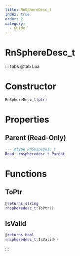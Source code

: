 ```yaml
---
title: RnSphereDesc_t
index: true
order: 2
category:
  - Guide
---
```


# RnSphereDesc_t

::: tabs
@tab Lua
# Constructor
```lua
RnSphereDesc_t(ptr)
```
# Properties
## Parent (Read-Only)
```lua
--- @type RnShapeDesc_t
Read: rnspheredesc_t.Parent
```
# Functions
## ToPtr
```lua
@returns string
rnspheredesc_t:ToPtr()
```
## IsValid
```lua
@returns bool
rnspheredesc_t:IsValid()
```

:::